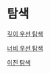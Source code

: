 # 탐색

[깊이 우선 탐색](알고리즘방법/탐색/깊이%20우선%20탐색.md)

[너비 우선 탐색](알고리즘방법/탐색/너비%20우선%20탐색.md)

[이진 탐색](알고리즘방법/탐색/이진%20탐색.md)